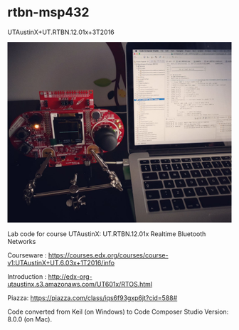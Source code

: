 # rtbn-msp432
UTAustinX+UT.RTBN.12.01x+3T2016

![Lab Kit](hardware.jpeg)

Lab code for course UTAustinX: UT.RTBN.12.01x Realtime Bluetooth Networks

Courseware : https://courses.edx.org/courses/course-v1:UTAustinX+UT.6.03x+1T2016/info

Introduction : http://edx-org-utaustinx.s3.amazonaws.com/UT601x/RTOS.html

Piazza: https://piazza.com/class/iqs6f93gxp6jt?cid=588#

Code converted from Keil (on Windows) to Code Composer Studio Version: 8.0.0 (on Mac).
